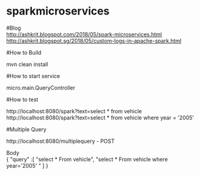 # sparkmicroservices

#Blog
<BR>
http://ashkrit.blogspot.com/2018/05/spark-microservices.html
<BR>
http://ashkrit.blogspot.sg/2018/05/custom-logs-in-apache-spark.html

#How to Build

mvn clean install

#How to start service

micro.main.QueryController

#How to test

http://localhost:8080/spark?text=select * from vehicle
<BR>
http://localhost:8080/spark?text=select * from vehicle where year = '2005'


#Multiple Query

http://localhost:8080/multiplequery - POST

Body 
<BR>
{
	"query" :[
		"select * From vehicle",
		"select * From vehicle where year='2005' "
		]
}